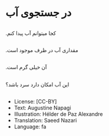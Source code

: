 # در جستجوی آب

##
.کجا میتوانم آب پیدا کنم


##
.مقداری آب در ظرف موجود است

##
.آن خیلی گرم است

##
این آب امکان دارد سرد باشد؟

##
* License: [CC-BY]
* Text: Augustine Napagi
* Illustration: Hélder de Paz Alexandre
* Translation: Saeed Nazari
* Language: fa
